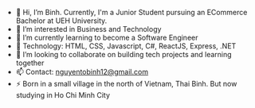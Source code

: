 - 👋 Hi, I’m Binh. Currently, I'm a Junior Student pursuing an ECommerce Bachelor at UEH University. 
- 👀 I’m interested in Business and Technology
- 🌱 I’m currently learning to become a Software Engineer
- 🌱 Technology: HTML, CSS, Javascript, C#, ReactJS, Express, .NET 
- 💞️ I’m looking to collaborate on building tech projects and learning together
- 📫 Contact: nguyentobinh12@gmail.com 
- ⚡ Born in a small village in the north of Vietnam, Thai Binh. But now studying in Ho Chi Minh City 

<!---
nguyentobinh12x5/nguyentobinh12x5 is a ✨ special ✨ repository because its `README.md` (this file) appears on your GitHub profile.
You can click the Preview link to take a look at your changes.
--->
